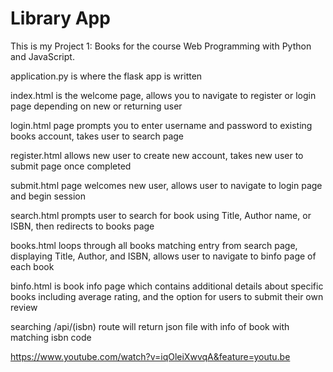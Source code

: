 # Library App

This is my Project 1: Books for the course Web Programming with Python and JavaScript.

application.py is where the flask app is written

index.html is the welcome page, allows you to navigate to register or login page depending on new or returning user

login.html page prompts you to enter username and password to existing books account, takes user to search page

register.html allows new user to create new account, takes new user to submit page once completed

submit.html page welcomes new user, allows user to navigate to login page and begin session

search.html prompts user to search for book using Title, Author name, or ISBN, then redirects to books page

books.html loops through all books matching entry from search page, displaying Title, Author, and ISBN, allows user to navigate to binfo page of each book

binfo.html is book info page which contains additional details about specific books including average rating, and the option for users to submit their own review

searching /api/(isbn) route will return json file with info of book with matching isbn code 

https://www.youtube.com/watch?v=iqOleiXwvqA&feature=youtu.be





